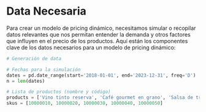 # Data Necesaria
Para crear un modelo de pricing dinámico, necesitamos simular o recopilar datos relevantes que nos permitan entender la demanda y otros factores que influyen en el precio de los productos. Aquí están los componentes clave de los datos necesarios para un modelo de pricing dinámico:
```python
# Generación de data

# Fechas para la simulación
dates = pd.date_range(start='2018-01-01', end='2023-12-31', freq='D')
n = len(dates)

# Lista de productos (nombre y código)
products = ['Vino tinto reserva', 'Café gourmet en grano', 'Salsa de trufa negra', 'Chips de papa', 'Yogurt griego']
skus = [10000010, 10000020, 10000030, 10000040, 10000050]
```
